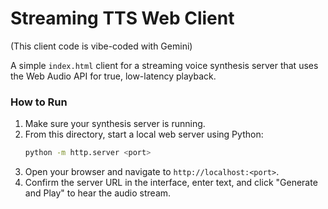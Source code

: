 # Streaming TTS Web Client

(This client code is vibe-coded with Gemini)

A simple `index.html` client for a streaming voice synthesis server that uses the Web Audio API for true, low-latency playback.

### How to Run

1.  Make sure your synthesis server is running.
2.  From this directory, start a local web server using Python:
    ```sh
    python -m http.server <port>
    ```
3.  Open your browser and navigate to `http://localhost:<port>`.
4.  Confirm the server URL in the interface, enter text, and click "Generate and Play" to hear the audio stream.
